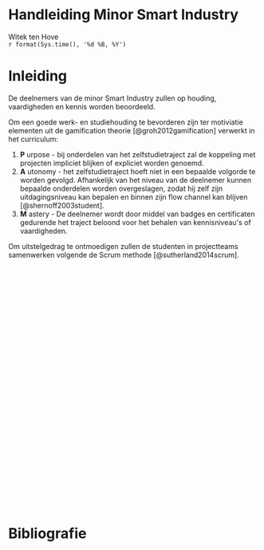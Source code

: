 # Handleiding Minor Smart Industry
Witek ten Hove  
`r format(Sys.time(), '%d %B, %Y')`  


# Inleiding

De deelnemers van de minor Smart Industry zullen op houding, vaardigheden en kennis worden beoordeeld.

Om een goede werk- en studiehouding te bevorderen zijn ter motiviatie elementen uit de gamification theorie [@groh2012gamification] verwerkt in het curriculum:

1. **P** urpose - bij onderdelen van het zelfstudietraject zal de koppeling met projecten impliciet blijken of expliciet worden genoemd.
2. **A** utonomy - het zelfstudietraject hoeft niet in een bepaalde volgorde te worden gevolgd. Afhankelijk van het niveau van de deelnemer kunnen bepaalde onderdelen worden overgeslagen, zodat hij zelf zijn uitdagingsniveau kan bepalen en binnen zijn flow channel kan blijven [@shernoff2003student].
3. **M** astery - De deelnemer wordt door middel van badges en certificaten gedurende het traject beloond voor het behalen van kennisniveau's of vaardigheden.

Om uitstelgedrag te ontmoedigen zullen de studenten in projectteams samenwerken volgende de Scrum methode [@sutherland2014scrum]. 

<!--html_preserve--><div id="htmlwidget-2692" style="width:672px;height:480px;" class="grViz html-widget"></div>
<script type="application/json" data-for="htmlwidget-2692">{"x":{"diagram":"digraph {\n\ngraph [layout = dot,\n       rankdir = TB,\n       tooltip = \"Beweeg over elementen voor meer informatie\"]\n\nnode [fontname = Helvetica]\n\nedge [arrowsize = 0.6,\n     fontname = Helvetica]\n\n  \"Continuous\nAssessment\" [style = \"filled\", color = \"#00ffb8\", shape = \"rectangle\", width = \"1\", fixedsize = \"true\", fontsize = \"10\", tooltip = \"Continuous Assessment\"] \n  \"Gamification\" [style = \"filled\", color = \"#157fff\", shape = \"circle\", width = \"1\", fixedsize = \"true\", fontsize = \"10\", tooltip = \"Motivatie\"] \n  \"Samenwerking\" [style = \"filled\", color = \"#ff5c00\", shape = \"circle\", width = \"1\", fixedsize = \"true\", fontsize = \"10\", tooltip = \"Proces\"] \n  \"Projecten\" [style = \"filled\", color = \"#ff9c00\", shape = \"circle\", width = \"1\", fixedsize = \"true\", fontsize = \"10\", tooltip = \"Toepassing\"] \n  \"3\nW\nLeren\" [style = \"filled\", color = \"#7CB8FF\", shape = \"circle\", width = \"1\", fixedsize = \"true\", fontsize = \"10\", tooltip = \"Kennis en inzicht\"] \n\"3\nW\nLeren\"->\"Continuous\nAssessment\" [color = \"#ADC9FF\", minlen = \"1.5\", penwidth = \"2\", fontsize = \"8\", label = \"Kennis en inzicht\", tooltip = \"Electronische leeromgeving\"] \n\"Gamification\"->\"Continuous\nAssessment\" [color = \"#7EA9FF\", minlen = \"1.5\", penwidth = \"2\", fontsize = \"8\", label = \"Motivatie\", tooltip = \"P A M\"] \n\"Projecten\"->\"Continuous\nAssessment\" [color = \"#FFCAA4\", minlen = \"2\", penwidth = \"2\", fontsize = \"8\", label = \"Toepassing\", tooltip = \"Praktijkopdrachten en hackathons\"] \n\"Samenwerking\"->\"Continuous\nAssessment\" [color = \"#FF9E70\", minlen = \"2\", penwidth = \"2\", fontsize = \"8\", label = \"Proces\", tooltip = \"Scrum\"] \n}","config":{"engine":null,"options":null}},"evals":[],"jsHooks":[]}</script><!--/html_preserve-->

# Bibliografie
